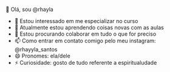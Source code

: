  👋 Olá, sou @rhayla
- 👀 Estou interessado em me especializar no curso
- 🌱 Atualmente estou aprendendo coisas novas com as aulas
- 💞️ Estou procurando colaborar em tudo o que for preciso
- 📫 Como entrar em contato comigo pelo meu instagram: @rhayyla_santos
- 😄 Pronomes: ela/dele
- ⚡ Curiosidade: gosto de tudo referente a espiritualudade 
